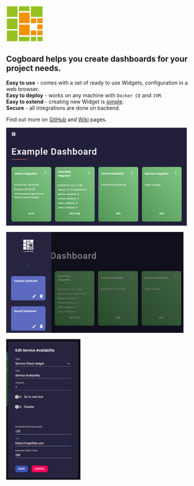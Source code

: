 ![logo](./images/logo-small.png)
## **Cogboard** helps you create dashboards for your project needs.

**Easy to use** - comes with a set of ready to use Widgets, configuration in a web browser.  
**Easy to deploy** - works on any machine with `Docker CE` and `JVM`.  
**Easy to extend** - creating new Widget is [simple](https://github.com/Cognifide/cogboard/wiki/Widget-development).  
**Secure** - all integrations are done on backend.  

Find out more on [GitHub](https://github.com/Cognifide/cogboard) and [Wiki](https://github.com/Cognifide/cogboard/wiki) pages.

![screen1](./images/screen1.png)  
  
![screen2](./images/screen2.png)  
  
![screen3](./images/screen3.png)